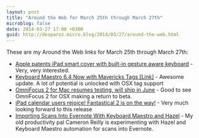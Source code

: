 ```yaml
---
layout: post
title: "Around the Web for March 25th through March 27th"
microblog: false
date: 2014-03-27 17:00 +0300
guid: http://desparoz.micro.blog/2014/03/27/around-the-web.html
---
```

<p>These are my Around the Web links for March 25th through March 27th:</p>
<ul>
<li><a href="http://www.loopinsight.com/redirect?s=/feed/&amp;perm=http://www.loopinsight.com/2014/03/27/apple-patents-ipad-smart-cover-with-built-in-gesture-aware-keyboard/&amp;perm_title=Apple+patents+iPad+smart+cover+with+built-in+gesture+aware+keyboard&amp;u=http://www.patentlyapple.com/patently-apple/2014/03/apple-reveals-a-new-ipad-smart-cover-that-includes-a-unique-multi-touch-gesture-keyboard.html">Apple patents iPad smart cover with built-in gesture aware keyboard</a> - Very, very interested.</li>
<li><a href="http://www.macdrifter.com/2014/03/keyboard-maestro-64-now-with-mavericks-tags-link.html">Keyboard Maestro 6.4 Now with Mavericks Tags [Link]</a> - Awesome update. A lot of potential is unlocked with OSX tag support</li>
<li><a href="http://www.omnigroup.com//www.omnigroup.com/blog/entry/omnifocus-2-for-mac-resumes-testing-will-ship-in-june">OmniFocus 2 for Mac resumes testing, will ship in June</a> - Good to see OmniFocus 2 for OSX making a return to beta.</li>
<li><a href="http://www.imore.com/ipad-calendar-users-rejoice-fantastical-2-way">iPad calendar users rejoice! Fantastical 2 is on the way!</a> - Very much looking forward to this release</li>
<li><a href="http://cameronreilly.com/2014/03/25/importing-scans-evernote-keyboard-maestro-hazel/">Importing Scans Into Evernote With Keyboard Maestro and Hazel</a> - My old productivity pal Cameron Reilly is experimenting with Hazel and Keyboard Maestro automation for scans into Evernote.</li>

</ul>
